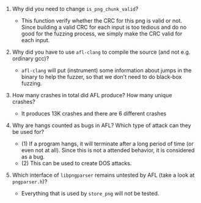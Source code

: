 1. Why did you need to change `is_png_chunk_valid`?
	- This function verify whether the CRC for this png is valid or not. Since building a valid CRC for each input is too tedious and do no good for the fuzzing process, we simply make the CRC valid for each input.

2. Why did you have to use `afl-clang` to compile the source (and not e.g. ordinary gcc)?
	- `afl-clang` will put (instrument) some information about jumps in the binary to help the fuzzer, so that we don't need to do black-box fuzzing. 
		
3. How many crashes in total did AFL produce? How many unique crashes?
	- It produces 13K crashes and there are 6 different crashes
	
4. Why are hangs counted as bugs in AFL? Which type of attack can they be used for?
	- (1) If a program hangs, it will terminate after a long period of time (or even not at all). Since this is not a attended behavior, it is considered as a bug.
	- (2) This can be used to create DOS attacks.
	
5. Which interface of `libpngparser` remains untested by AFL (take a look at `pngparser.h`)?
	- Everything that is used by `store_png` will not be tested.

	
